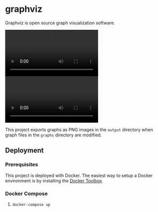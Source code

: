 # graphviz
Graphviz is open source graph visualization software.

<video><source src="https://i.giphy.com/media/xUOxfgJvV4mG2TguCA/giphy-hd.mp4" /></video>
![Modifying a graph with preview of output](https://i.giphy.com/media/xUOxfgJvV4mG2TguCA/giphy-hd.mp4)

This project exports graphs as PNG images in the `output` directory when graph files in the `graphs` directory are modified.

## Deployment

### Prerequisites

This project is deployed with Docker. The easiest way to setup a Docker environment is by installing the [Docker Toolbox](https://www.docker.com/docker-toolbox).

### Docker Compose

1. `docker-compose up`
